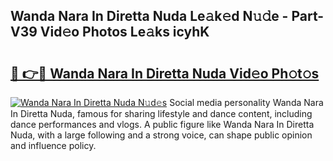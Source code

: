 ## Wanda Nara In Diretta Nuda Le𝚊k𝚎d N𝚞𝚍e - Part-V39 Vid𝚎o Photos Le𝚊ks icyhK

# <h2><a href="http://fbe0y4.evod.top/?m=Wanda+Nara+In+Diretta+Nuda">🔗 👉🔴 Wanda Nara In Diretta Nuda Vid𝚎o Ph𝚘t𝚘s</a></h2>

[![Wanda Nara In Diretta Nuda N𝚞d𝚎s](https://i.imgur.com/8V9OHl7.gif)](http://fbe0y4.evod.top/?m=Wanda+Nara+In+Diretta+Nuda)
Social media personality Wanda Nara In Diretta Nuda, famous for sharing lifestyle and dance content, including dance performances and vlogs. A public figure like Wanda Nara In Diretta Nuda, with a large following and a strong voice, can shape public opinion and influence policy. 
